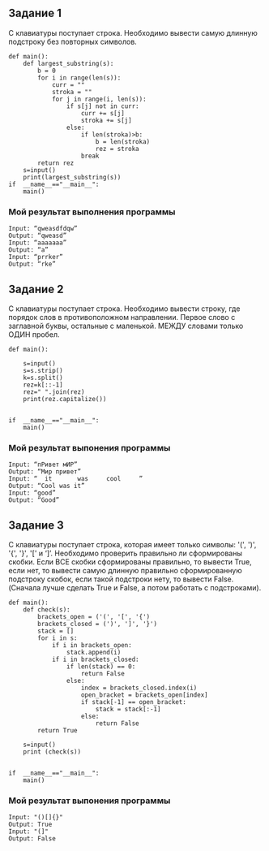 ## Задание 1
С клавиатуры поступает строка. Необходимо вывести самую длинную подстроку без повторных символов.  
``` Py
def main():
    def largest_substring(s):
        b = 0
        for i in range(len(s)):
            curr = ""
            stroka = ""
            for j in range(i, len(s)):
                if s[j] not in curr:
                    curr += s[j]
                    stroka += s[j]
                else:
                    if len(stroka)>b:
                        b = len(stroka)
                        rez = stroka
                    break
        return rez
    s=input()
    print(largest_substring(s))
if  __name__=="__main__":
    main()
```
### Мой результат выполнения программы
``` Py
Input: “qweasdfdqw”
Output: “qweasd”
Input: “aaaaaaa”
Output: “a”
Input: “prrker”
Output: “rke”

```

## Задание 2
С клавиатуры поступает строка. Необходимо вывести строку, где порядок слов в противоположном направлении. Первое слово с заглавной буквы, остальные с маленькой. МЕЖДУ словами только ОДИН пробел.  
``` Py
def main():
    
    s=input()
    s=s.strip()
    k=s.split()
    rez=k[::-1]
    rez=" ".join(rez)
    print(rez.capitalize())
    
    
if  __name__=="__main__":
    main()
```
### Мой результат выпонения программы
```
Input: “пРивет мИР”
Output: “Мир привет”
Input: “  it       was     cool     ”
Output: “Cool was it”
Input: “good”
Output: “Good”

```

## Задание 3
С клавиатуры поступает строка, которая имеет только символы: '(', ')', '{', '}', '[' и ‘]’. Необходимо проверить правильно ли сформированы скобки. Если ВСЕ скобки сформированы правильно, то вывести True, если нет, то вывести самую длинную правильно сформированную подстроку скобок, если такой подстроки нету, то вывести False. (Сначала лучше сделать True и False, а потом работать с подстроками).

``` Py
def main():
    def check(s):
        brackets_open = ('(', '[', '{')
        brackets_closed = (')', ']', '}')
        stack = []
        for i in s:
            if i in brackets_open:
                stack.append(i)
            if i in brackets_closed:    
                if len(stack) == 0:
                    return False
                else:
                    index = brackets_closed.index(i)
                    open_bracket = brackets_open[index]
                    if stack[-1] == open_bracket:
                        stack = stack[:-1]  
                    else: 
                        return False  
        return True
        
    s=input()
    print (check(s))
     

if  __name__=="__main__":
    main()
```
### Мой результат выпонения программы
```
Input: "()[]{}"
Output: True
Input: "(]"
Output: False

```
